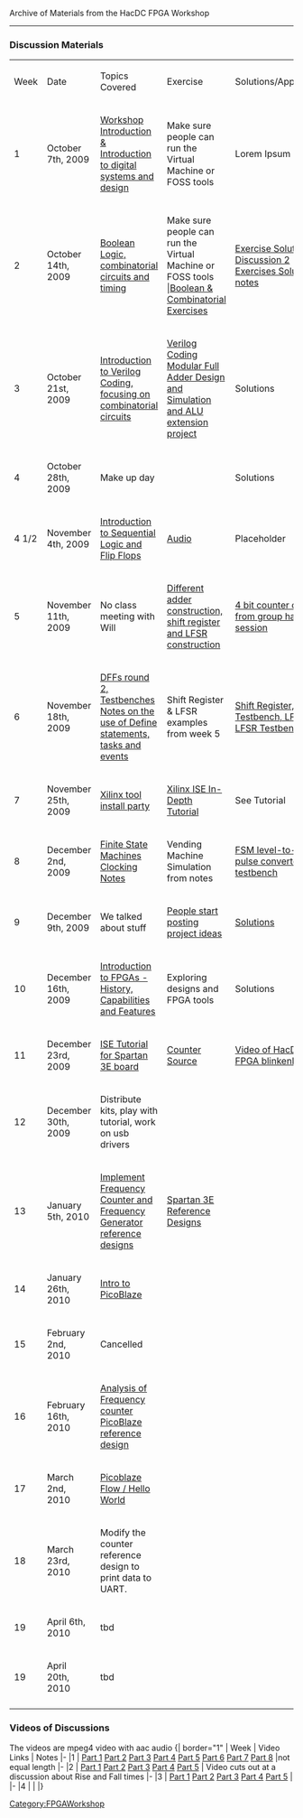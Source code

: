 Archive of Materials from the HacDC FPGA Workshop

------------------------------------------------------------------------

### Discussion Materials

<table>
<tbody>
<tr class="odd">
<td><p>Week</p></td>
<td><p>Date</p></td>
<td><p>Topics Covered</p></td>
<td><p>Exercise</p></td>
<td><p>Solutions/Approach</p></td>
</tr>
<tr class="even">
<td><p>1</p></td>
<td><p>October 7th, 2009</p></td>
<td><p><a
href="http://wiki.hacdc.org/index.php/File:Lect1_draft2.pdf">Workshop
Introduction &amp; Introduction to digital systems and
design</a></p></td>
<td><p>Make sure people can run the Virtual Machine or FOSS
tools</p></td>
<td><p>Lorem Ipsum</p></td>
</tr>
<tr class="odd">
<td><p>2</p></td>
<td><p>October 14th, 2009</p></td>
<td><p><a
href="http://wiki.hacdc.org/index.php/File:Lect2_draf3.pdf">Boolean
Logic, combinatorial circuits and timing</a></p></td>
<td><p>Make sure people can run the Virtual Machine or FOSS tools<br />
|<a
href="http://wiki.hacdc.org/index.php/File:Lect2_exercise.pdf">Boolean
&amp; Combinatorial Exercises</a></p></td>
<td><p><a
href="http://wiki.hacdc.org/index.php/File:Lect2_sol.pdf">Exercise
Solutions</a> <a href="Discussion_2_Exercises_Solution_notes"
title="wikilink">Discussion 2 Exercises Solution notes</a></p></td>
</tr>
<tr class="even">
<td><p>3</p></td>
<td><p>October 21st, 2009</p></td>
<td><p><a
href="http://wiki.hacdc.org/index.php/File:Lect3.pdf">Introduction to
Verilog Coding, focusing on combinatorial circuits</a></p></td>
<td><p><a href="FPGAExercise3" title="wikilink">Verilog Coding Modular
Full Adder Design and Simulation and ALU extension project</a></p></td>
<td><p>Solutions</p></td>
</tr>
<tr class="odd">
<td><p>4</p></td>
<td><p>October 28th, 2009</p></td>
<td><p>Make up day</p></td>
<td></td>
<td><p>Solutions</p></td>
</tr>
<tr class="even">
<td><p>4 1/2</p></td>
<td><p>November 4th, 2009</p></td>
<td><p><a
href="http://wiki.hacdc.org/index.php/File:Intro_to_Sequential_Logic.pdf">Introduction
to Sequential Logic and Flip Flops</a></p></td>
<td><p><a
href="http://projects.hacdc.org/tapemachine/SequentialCircuits.mp3">Audio</a></p></td>
<td><p>Placeholder</p></td>
</tr>
<tr class="odd">
<td><p>5</p></td>
<td><p>November 11th, 2009</p></td>
<td><p>No class meeting with Will</p></td>
<td><p><a href="FPGAExercise5" title="wikilink">Different adder
construction, shift register and LFSR construction</a></p></td>
<td><p><a href="FPGAExercise5code" title="wikilink">4 bit counter code
from group hacking session</a></p></td>
</tr>
<tr class="even">
<td><p>6</p></td>
<td><p>November 18th, 2009</p></td>
<td><p><a href="http://wiki.hacdc.org/index.php/File:FPGAWeek6.pdf">DFFs
round 2, Testbenches</a> <a href="FPGAWeek6Followup"
title="wikilink">Notes on the use of Define statements, tasks and
events</a></p></td>
<td><p>Shift Register &amp; LFSR examples from week 5</p></td>
<td><p><a href="FPGAExercise6code" title="wikilink">Shift Register, SR
Testbench, LFSR, LFSR Testbench</a></p></td>
</tr>
<tr class="odd">
<td><p>7</p></td>
<td><p>November 25th, 2009</p></td>
<td><p><a href="Xilinx_ISE_Installation_Instructions"
title="wikilink">Xilinx tool install party</a></p></td>
<td><p><a href="FPGA_Workshop#Xilinx_Links" title="wikilink">Xilinx ISE
In-Depth Tutorial</a></p></td>
<td><p>See Tutorial</p></td>
</tr>
<tr class="even">
<td><p>8</p></td>
<td><p>December 2nd, 2009</p></td>
<td><p><a
href="http://wiki.hacdc.org/index.php/File:Week8_fsm_notes.pdf">Finite
State Machines</a><br />
<a
href="http://wiki.hacdc.org/index.php/File:Week8_clocking_notes.pdf">Clocking
Notes</a></p></td>
<td><p>Vending Machine Simulation from notes</p></td>
<td><p><a href="FPGAExercise8code" title="wikilink">FSM level-to-pulse
converter, testbench</a></p></td>
</tr>
<tr class="odd">
<td><p>9</p></td>
<td><p>December 9th, 2009</p></td>
<td><p>We talked about stuff</p></td>
<td><p><a
href="http://wiki.hacdc.org/index.php?title=FPGA_Workshop#FPGA_Workshop_Projects">People
start posting project ideas</a></p></td>
<td><p><a
href="http://www.google.com/search?q=fpga+project+ideas">Solutions</a></p></td>
</tr>
<tr class="even">
<td><p>10</p></td>
<td><p>December 16th, 2009</p></td>
<td><p><a
href="http://wiki.hacdc.org/index.php/File:Week10_programmable_fabric.pdf">Introduction
to FPGAs - History, Capabilities and Features</a></p></td>
<td><p>Exploring designs and FPGA tools</p></td>
<td><p>Solutions</p></td>
</tr>
<tr class="odd">
<td><p>11</p></td>
<td><p>December 23rd, 2009</p></td>
<td><p><a
href="http://wiki.hacdc.org/index.php/File:ISE_Tutorial_for_S3E.pdf">ISE
Tutorial for Spartan 3E board</a></p></td>
<td><p><a href="FPGAExercise10code" title="wikilink">Counter
Source</a></p></td>
<td><p><a href="http://www.youtube.com/watch?v=_bxUEjCDVZ8">Video of
HacDC FPGA blinkenlites</a></p></td>
</tr>
<tr class="even">
<td><p>12</p></td>
<td><p>December 30th, 2009</p></td>
<td><p>Distribute kits, play with tutorial, work on usb drivers</p></td>
<td></td>
<td></td>
</tr>
<tr class="odd">
<td><p>13</p></td>
<td><p>January 5th, 2010</p></td>
<td><p><a href="FPGAWeek12Exercise" title="wikilink">Implement Frequency
Counter and Frequency Generator reference designs</a></p></td>
<td><p><a
href="http://www.xilinx.com/products/boards/s3estarter/reference_designs.htm">Spartan
3E Reference Designs</a></p></td>
<td></td>
</tr>
<tr class="even">
<td><p>14</p></td>
<td><p>January 26th, 2010</p></td>
<td><p><a href="FPGAWorkshop13notes" title="wikilink">Intro to
PicoBlaze</a></p></td>
<td></td>
<td></td>
</tr>
<tr class="odd">
<td><p>15</p></td>
<td><p>February 2nd, 2010</p></td>
<td><p>Cancelled</p></td>
<td></td>
<td></td>
</tr>
<tr class="even">
<td><p>16</p></td>
<td><p>February 16th, 2010</p></td>
<td><p><a href="FPGAWorkshop16Notes" title="wikilink">Analysis of
Frequency counter PicoBlaze reference design</a></p></td>
<td></td>
<td></td>
</tr>
<tr class="odd">
<td><p>17</p></td>
<td><p>March 2nd, 2010</p></td>
<td><p><a href="FPGAWorkshop17Notes" title="wikilink">Picoblaze Flow /
Hello World</a></p></td>
<td></td>
<td></td>
</tr>
<tr class="even">
<td><p>18</p></td>
<td><p>March 23rd, 2010</p></td>
<td><p>Modify the counter reference design to print data to
UART.</p></td>
<td></td>
<td></td>
</tr>
<tr class="odd">
<td><p>19</p></td>
<td><p>April 6th, 2010</p></td>
<td><p>tbd</p></td>
<td></td>
<td></td>
</tr>
<tr class="even">
<td><p>19</p></td>
<td><p>April 20th, 2010</p></td>
<td><p>tbd</p></td>
<td></td>
<td></td>
</tr>
<tr class="odd">
<td></td>
<td></td>
<td></td>
<td></td>
<td></td>
</tr>
</tbody>
</table>



### Videos of Discussions

The videos are mpeg4 video with aac audio
{\| border="1" \| Week \| Video Links \| Notes \|- \|1 \| [Part
1](http://wiki.hacdc.org/videos/hacdc-fpga/week01/MOV011.TOD.ff.mp4)
[Part
2](http://wiki.hacdc.org/videos/hacdc-fpga/week01/MOV012.TOD.ff.mp4)
[Part
3](http://wiki.hacdc.org/videos/hacdc-fpga/week01/MOV013.TOD.ff.mp4)
[Part
4](http://wiki.hacdc.org/videos/hacdc-fpga/week01/MOV014.TOD.ff.mp4)
[Part
5](http://wiki.hacdc.org/videos/hacdc-fpga/week01/MOV015.TOD.ff.mp4)
[Part
6](http://wiki.hacdc.org/videos/hacdc-fpga/week01/MOV016.TOD.ff.mp4)
[Part
7](http://wiki.hacdc.org/videos/hacdc-fpga/week01/MOV017.TOD.ff.mp4)
[Part
8](http://wiki.hacdc.org/videos/hacdc-fpga/week01/MOV018.TOD.ff.mp4)
\|not equal length \|- \|2 \| [Part
1](http://wiki.hacdc.org/videos/hacdc-fpga/week02/MOV005.TOD.ff.mp4)
[Part
2](http://wiki.hacdc.org/videos/hacdc-fpga/week02/MOV006.TOD.ff.mp4)
[Part
3](http://wiki.hacdc.org/videos/hacdc-fpga/week02/MOV007.TOD.ff.mp4)
[Part
4](http://wiki.hacdc.org/videos/hacdc-fpga/week02/MOV008.TOD.ff.mp4)
[Part
5](http://wiki.hacdc.org/videos/hacdc-fpga/week02/MOV009.TOD.ff.mp4) \|
Video cuts out at a discussion about Rise and Fall times \|- \|3 \|
[Part 1](http://wiki.hacdc.org/videos/hacdc-fpga/week03/10.avi) [Part
2](http://wiki.hacdc.org/videos/hacdc-fpga/week03/11.avi) [Part
3](http://wiki.hacdc.org/videos/hacdc-fpga/week03/12.avi)
[Part 4](http://wiki.hacdc.org/videos/hacdc-fpga/week03/13.avi) [Part
5](http://wiki.hacdc.org/videos/hacdc-fpga/week03/14.avi) \| \|- \|4 \|
\| \|}

[Category:FPGAWorkshop](Category:FPGAWorkshop "wikilink")